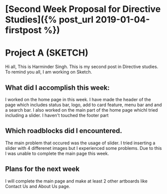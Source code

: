# [Second Week Proposal for Directive Studies]({% post_url 2019-01-04-firstpost %})

# Project A (SKETCH)

 Hi all, This is Harminder Singh. This is my second post in Directive studies. To remind you all, I am
 working on Sketch.


## What did I accomplish this week:
 I worked on the home page in this week. I have made the header of the page which includes status bar,
 logo, add to card feature, menu bar and and a search bar. I also worked on the main part of the home 
 page whichI tried including a slider. I haven't touched the footer part

## Which roadblocks did I encountered.
 The main problem that occured was the usage of slider. I tried inserting a slider with 4 differenet images 
 but I experienced some problems. Due to this I was unable to complete the main page this week.
 
## Plans for the next week
 I will complete the main page and make at least 2 other artboards like Contact Us and About Us page.
 
